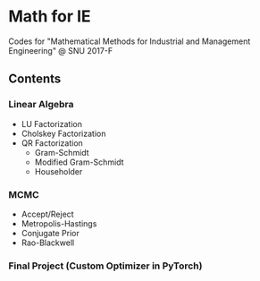 # Math for IE
Codes for "Mathematical Methods for Industrial and Management Engineering" @ SNU 2017-F

## Contents

### Linear Algebra
  - LU Factorization
  - Cholskey Factorization
  - QR Factorization
    - Gram-Schmidt
    - Modified Gram-Schmidt
    - Householder
### MCMC
  - Accept/Reject
  - Metropolis-Hastings
  - Conjugate Prior
  - Rao-Blackwell
### Final Project (Custom Optimizer in PyTorch)
